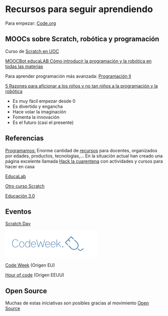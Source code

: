 # Recursos para seguir aprendiendo


Para empezar: [Code.org](code.org)


## MOOCs sobre Scratch, robótica y programación

Curso de [Scratch en UOC](https://mooc.scratch.uoc.edu)

[MOOCBot educaLAB Cómo introducir la programación y la robótica en todas las materias ](http://mooc.educalab.es/courses/INTEF/INTEF159/2015_ED1/info)

Para aprender programación más avanzada: [Programación II](http://www.scolartic.com/es/web//programacion-ii.-creando-codigo-fuente)



[5 Razones para aficionar a los niños y no tan niños a la programación y la robótica](http://blog.todoelectronica.com/2015/10/5-motivos-por-los-aficionar-los-ninos-y-tan-ninos-la-programacion-la-robotica/)

* Es muy fácil empezar desde 0
* Es divertido y engancha
* Hace volar la imaginación
* Fomenta la innovación
* Es el futuro (casi el presente)


## Referencias

[Programamos:](http://programamos.es) Enorme cantidad de [recursos](https://programamos.es/recursos/) para docentes, organizados por edades, productos, tecnologías,... En la situación actual han creado una página excelente llamada [Hack la cuarentena](https://programamos.es/hack/) con actividades y cursos para hacer en casa

[EducaLab](http://educalab.es/home)


[Otro curso Scratch](http://www.desarrollandojuntos.com/tecnologia-educativa/scratch/)

[Educación 3.0](http://www.educaciontrespuntocero.com/recursos/el-proyecto-scratch-de-los-viernes-i-moviendo-el-gato/29934.html)


## Eventos

[Scratch Day](http://day.scratch.mit.edu/)

![codeweek](https://github.com/javacasm/CodeWeek-programacion/raw/master/images/Codeweek.png)

[Code Week](http://codeweek.eu) (Origen EU)

[Hour of code](http://hourofcode.com) (Origen EEUU)

## Open Source

Muchas de estas iniciativas son posibles gracias al movimiento [Open Source](./OpenSource.md)

